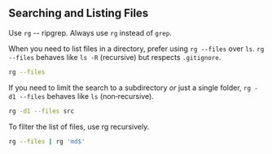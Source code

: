 ## Searching and Listing Files

Use `rg` -- ripgrep. Always use `rg` instead of `grep`.

When you need to list files in a directory, prefer using `rg --files` over
`ls`. `rg --files` behaves like `ls -R` (recursive) but respects
`.gitignore`.

```bash
rg --files
```

If you need to limit the search to a subdirectory *or* just a single folder,
`rg -d1 --files` behaves like `ls` (non‑recursive).

```bash
rg -d1 --files src
```

To filter the list of files, use rg recursively.

```bash
rg --files | rg 'md$'
```
